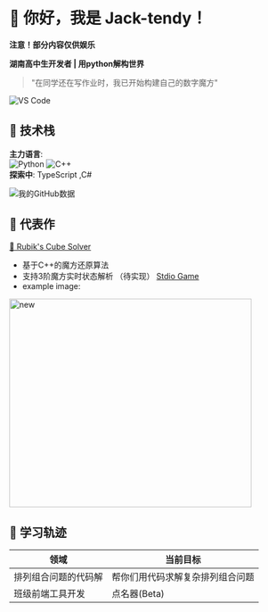 # 👋 你好，我是 Jack-tendy！
__注意！部分内容仅供娱乐__

**湖南高中生开发者 | 用python解构世界**  
> "在同学还在写作业时，我已开始构建自己的数字魔方"  

![VS Code](https://img.shields.io/badge/Editor-VSCode-007ACC?logo=visual-studio-code)

## 🎯 技术栈
**主力语言**:  
![Python](https://img.shields.io/badge/Python-Expert-3776AB?logo=python&logoColor=white)
![C++](https://img.shields.io/badge/C++-Expert-00599C?logo=c%2B%2B&logoColor=white)  
**探索中**: TypeScript  ,C#

![我的GitHub数据](https://github-readme-stats.vercel.app/api?username=jack-tendy-538&show_icons=true&hide_border=true)

## 🧩 代表作
[🔷 Rubik's Cube Solver](https://github.com/jack-tendy-538/Rubik_cube-jack.s_edition)  
- 基于C++的魔方还原算法  
- 支持3阶魔方实时状态解析  （待实现）
[Stdio Game](https://github.com/Jack-tendy-538/PythonStdioGames)
- example image:
<img width="435" height="374" alt="new" src="https://github.com/user-attachments/assets/c1521c7e-5444-4e8d-a740-2ecb2ca4d56b" />


## 🌱 学习轨迹
| 领域        | 当前目标               |
|------------|-----------------------|
| 排列组合问题的代码解    | 帮你们用代码求解复杂排列组合问题  |
| 班级前端工具开发   | 点名器(Beta)  |

